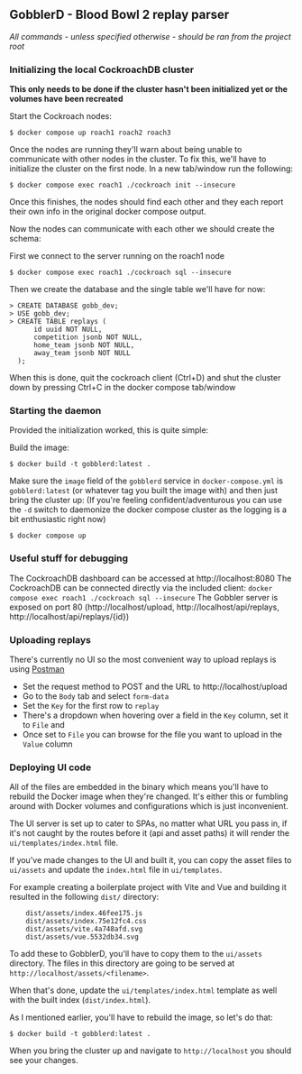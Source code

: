 ## GobblerD - Blood Bowl 2 replay parser

*All commands - unless specified otherwise - should be ran from the project root*

### Initializing the local CockroachDB cluster

**This only needs to be done if the cluster hasn't been initialized yet or the volumes have been recreated**

Start the Cockroach nodes:

```
$ docker compose up roach1 roach2 roach3
```

Once the nodes are running they'll warn about being unable to communicate with other nodes in the cluster.
To fix this, we'll have to initialize the cluster on the first node. In a new tab/window run the following:

```
$ docker compose exec roach1 ./cockroach init --insecure
```

Once this finishes, the nodes should find each other and they each report their own info in the original docker compose output.

Now the nodes can communicate with each other we should create the schema:

First we connect to the server running on the roach1 node

```
$ docker compose exec roach1 ./cockroach sql --insecure
```

Then we create the database and the single table we'll have for now:

```
> CREATE DATABASE gobb_dev;
> USE gobb_dev;
> CREATE TABLE replays (
      id uuid NOT NULL,
      competition jsonb NOT NULL,
      home_team jsonb NOT NULL,
      away_team jsonb NOT NULL
  );
```

When this is done, quit the cockroach client (Ctrl+D) and shut the cluster down by pressing Ctrl+C in the docker compose tab/window

### Starting the daemon

Provided the initialization worked, this is quite simple:

Build the image:

```
$ docker build -t gobblerd:latest .
```

Make sure the `image` field of the `gobblerd` service in `docker-compose.yml` is `gobblerd:latest` (or whatever tag you built the image with) and then just bring the cluster up:
(If you're feeling confident/adventurous you can use the `-d` switch to daemonize the docker compose cluster as the logging is a bit enthusiastic right now)

```
$ docker compose up
```

### Useful stuff for debugging

The CockroachDB dashboard can be accessed at http://localhost:8080
The CockroachDB can be connected directly via the included client: `docker compose exec roach1 ./cockroach sql --insecure`
The Gobbler server is exposed on port 80 (http://localhost/upload, http://localhost/api/replays, http://localhost/api/replays/{id})

### Uploading replays

There's currently no UI so the most convenient way to upload replays is using [Postman](http://postman.com)

* Set the request method to POST and the URL to http://localhost/upload
* Go to the `Body` tab and select `form-data`
* Set the `Key` for the first row to `replay`
* There's a dropdown when hovering over a field in the `Key` column, set it to `File` and 
* Once set to `File` you can browse for the file you want to upload in the `Value` column

### Deploying UI code

All of the files are embedded in the binary which means you'll have to rebuild the Docker image when they're changed.
It's either this or fumbling around with Docker volumes and configurations which is just inconvenient.

The UI server is set up to cater to SPAs, no matter what URL you pass in, if it's not caught by the routes before it (api and asset paths) it will render the `ui/templates/index.html` file.

If you've made changes to the UI and built it, you can copy the asset files to `ui/assets` and update the `index.html` file in `ui/templates`.

For example creating a boilerplate project with Vite and Vue and building it resulted in the following `dist/` directory:
```
	dist/assets/index.46fee175.js
	dist/assets/index.75e12fc4.css
	dist/assets/vite.4a748afd.svg
	dist/assets/vue.5532db34.svg
```

To add these to GobblerD, you'll have to copy them to the `ui/assets` directory. The files in this directory are going to be served at `http://localhost/assets/<filename>`.

When that's done, update the `ui/templates/index.html` template as well with the built index (`dist/index.html`).

As I mentioned earlier, you'll have to rebuild the image, so let's do that:
```
$ docker build -t gobblerd:latest .
```

When you bring the cluster up and navigate to `http://localhost` you should see your changes.